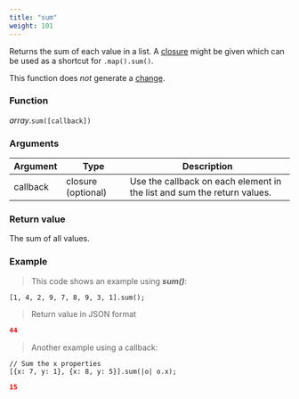 ```yaml
---
title: "sum"
weight: 101
---
```


Returns the sum of each value in a list. A [closure](../../closure) might be given which can be used as a shortcut for `.map().sum()`.

This function does *not* generate a [change](../../../overview/changes).

### Function

*array*.`sum([callback])`

### Arguments

Argument | Type | Description
-------- | ---- | -----------
callback  | closure (optional) | Use the callback on each element in the list and sum the return values.

### Return value

The sum of all values.

### Example

> This code shows an example using ***sum()***:

```thingsdb,json_response
[1, 4, 2, 9, 7, 8, 9, 3, 1].sum();
```

> Return value in JSON format

```json
44
```

> Another example using a callback:

```thingsdb,json_response
// Sum the x properties
[{x: 7, y: 1}, {x: 8, y: 5}].sum(|o| o.x);
```

```json
15
```